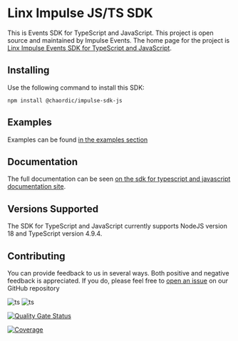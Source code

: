 # Linx Impulse JS/TS SDK

This is Events SDK for TypeScript and JavaScript. This project is open source and maintained by Impulse Events.
The home page for the project is [Linx Impulse Events SDK for TypeScript and JavaScript](https://github.com/chaordic/impulse-sdk-js/).

## Installing

Use the following command to install this SDK:

```
npm install @chaordic/impulse-sdk-js
```

## Examples

Examples can be found [in the examples section](https://github.com/chaordic/impulse-sdk-js/tree/main/examples)

## Documentation

The full documentation can be seen [on the sdk for typescript and javascript documentation site](https://chaordic.github.io/impulse-sdk-doc).

## Versions Supported

The SDK for TypeScript and JavaScript currently supports NodeJS version 18 and TypeScript version 4.9.4.

## Contributing

You can provide feedback to us in several ways. Both positive and negative feedback is appreciated. If you do, please feel free to [open an issue](https://github.com/chaordic/impulse-sdk-js/issues/new) on our GitHub repository

![ts](https://badgen.net/badge/-/TypeScript?icon=typescript&label&labelColor=blue&color=555555)
![ts](https://img.shields.io/badge/Jest-323330?logo=Jest&label&labelColor=blue&color=555555)

[![Quality Gate Status](http://sonarqube.stg.event.internal/api/project_badges/measure?project=tZormRZZB67EMsA&metric=alert_status)](http://sonarqube.stg.event.internal/dashboard?id=tZormRZZB67EMsA)

[![Coverage](http://sonarqube.stg.event.internal/api/project_badges/measure?project=tZormRZZB67EMsA&metric=coverage)](http://sonarqube.stg.event.internal/dashboard?id=tZormRZZB67EMsA)